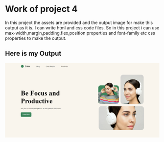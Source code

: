# Work of project 4

In this project the assets are provided and the output image for make this output as it is. I can write html and css code files. So in this project i can use max-width,margin,padding,flex,position properties and font-family etc css properties to make the output.


## Here is my Output

![Project 4](./myOutputheadset.png)